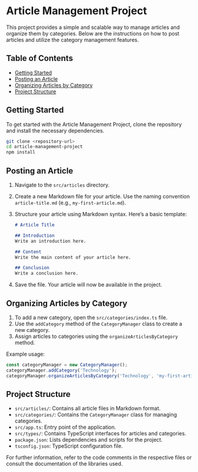 # Article Management Project

This project provides a simple and scalable way to manage articles and organize them by categories. Below are the instructions on how to post articles and utilize the category management features.

## Table of Contents
- [Getting Started](#getting-started)
- [Posting an Article](#posting-an-article)
- [Organizing Articles by Category](#organizing-articles-by-category)
- [Project Structure](#project-structure)

## Getting Started

To get started with the Article Management Project, clone the repository and install the necessary dependencies.

```bash
git clone <repository-url>
cd article-management-project
npm install
```

## Posting an Article

1. Navigate to the `src/articles` directory.
2. Create a new Markdown file for your article. Use the naming convention `article-title.md` (e.g., `my-first-article.md`).
3. Structure your article using Markdown syntax. Here’s a basic template:

   ```markdown
   # Article Title

   ## Introduction
   Write an introduction here.

   ## Content
   Write the main content of your article here.

   ## Conclusion
   Write a conclusion here.
   ```

4. Save the file. Your article will now be available in the project.

## Organizing Articles by Category

1. To add a new category, open the `src/categories/index.ts` file.
2. Use the `addCategory` method of the `CategoryManager` class to create a new category.
3. Assign articles to categories using the `organizeArticlesByCategory` method.

Example usage:

```typescript
const categoryManager = new CategoryManager();
categoryManager.addCategory('Technology');
categoryManager.organizeArticlesByCategory('Technology', 'my-first-article.md');
```

## Project Structure

- `src/articles/`: Contains all article files in Markdown format.
- `src/categories/`: Contains the `CategoryManager` class for managing categories.
- `src/app.ts`: Entry point of the application.
- `src/types/`: Contains TypeScript interfaces for articles and categories.
- `package.json`: Lists dependencies and scripts for the project.
- `tsconfig.json`: TypeScript configuration file.

For further information, refer to the code comments in the respective files or consult the documentation of the libraries used.